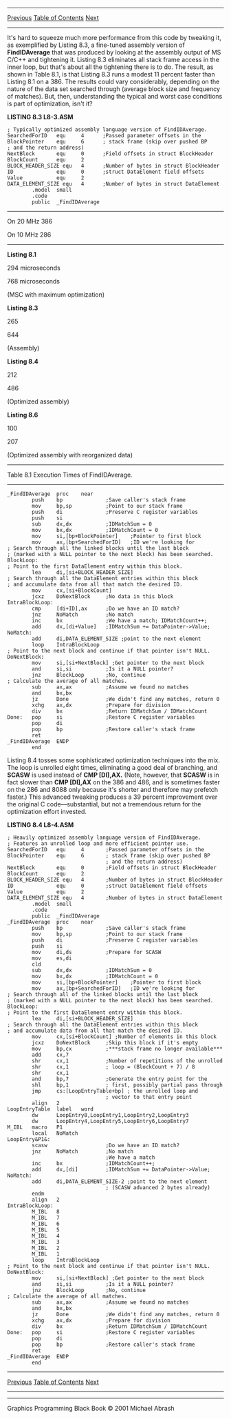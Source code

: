   ------------------------ --------------------------------- --------------------
  [Previous](08-03.html)   [Table of Contents](index.html)   [Next](08-05.html)
  ------------------------ --------------------------------- --------------------

It's hard to squeeze much more performance from this code by tweaking
it, as exemplified by Listing 8.3, a fine-tuned assembly version of
**FindIDAverage** that was produced by looking at the assembly output of
MS C/C++ and tightening it. Listing 8.3 eliminates all stack frame
access in the inner loop, but that's about all the tightening there is
to do. The result, as shown in Table 8.1, is that Listing 8.3 runs a
modest 11 percent faster than Listing 8.1 on a 386. The results could
vary considerably, depending on the nature of the data set searched
through (average block size and frequency of matches). But, then,
understanding the typical and worst case conditions is part of
optimization, isn't it?

**LISTING 8.3 L8-3.ASM**

    ; Typically optimized assembly language version of FindIDAverage.
    SearchedForID   equ     4      ;Passed parameter offsets in the
    BlockPointer    equ     6      ; stack frame (skip over pushed BP
    ; and the return address)
    NextBlock       equ     0      ;Field offsets in struct BlockHeader
    BlockCount      equ     2
    BLOCK_HEADER_SIZE equ   4      ;Number of bytes in struct BlockHeader
    ID              equ     0      ;struct DataElement field offsets
    Value           equ     2
    DATA_ELEMENT_SIZE equ   4      ;Number of bytes in struct DataElement
            .model  small
            .code
            public  _FindIDAverage

* * * * *

On 20 MHz 386

On 10 MHz 286

* * * * *

**Listing 8.1**

294 microseconds

768 microseconds

(MSC with maximum optimization)

**Listing 8.3**

265

644

(Assembly)

**Listing 8.4**

212

486

(Optimized assembly)

**Listing 8.6**

100

207

(Optimized assembly with reorganized data)

* * * * *

Table 8.1 Execution Times of FindIDAverage.

* * * * *

    _FindIDAverage  proc    near
            push    bp              ;Save caller's stack frame
            mov     bp,sp           ;Point to our stack frame
            push    di              ;Preserve C register variables
            push    si
            sub     dx,dx           ;IDMatchSum = 0
            mov     bx,dx           ;IDMatchCount = 0
            mov     si,[bp+BlockPointer]    ;Pointer to first block
            mov     ax,[bp+SearchedForID]   ;ID we're looking for
    ; Search through all the linked blocks until the last block
    ; (marked with a NULL pointer to the next block) has been searched.
    BlockLoop:
    ; Point to the first DataElement entry within this block.
            lea     di,[si+BLOCK_HEADER_SIZE]
    ; Search through all the DataElement entries within this block
    ; and accumulate data from all that match the desired ID.
            mov     cx,[si+BlockCount]
            jcxz    DoNextBlock     ;No data in this block
    IntraBlockLoop:
            cmp     [di+ID],ax      ;Do we have an ID match?
            jnz     NoMatch         ;No match
            inc     bx              ;We have a match; IDMatchCount++;
            add     dx,[di+Value]   ;IDMatchSum += DataPointer->Value;
    NoMatch:
            add     di,DATA_ELEMENT_SIZE ;point to the next element
            loop    IntraBlockLoop
    ; Point to the next block and continue if that pointer isn't NULL.
    DoNextBlock:
            mov     si,[si+NextBlock] ;Get pointer to the next block
            and     si,si           ;Is it a NULL pointer?
            jnz     BlockLoop       ;No, continue
    ; Calculate the average of all matches.
            sub     ax,ax           ;Assume we found no matches
            and     bx,bx
            jz      Done            ;We didn't find any matches, return 0
            xchg    ax,dx           ;Prepare for division
            div     bx              ;Return IDMatchSum / IDMatchCount
    Done:   pop     si              ;Restore C register variables
            pop     di
            pop     bp              ;Restore caller's stack frame
            ret
    _FindIDAverage  ENDP
            end

Listing 8.4 tosses some sophisticated optimization techniques into the
mix. The loop is unrolled eight times, eliminating a good deal of
branching, and **SCASW** is used instead of **CMP [DI],AX.** (Note,
however, that **SCASW** is in fact slower than **CMP [DI],AX** on the
386 and 486, and is sometimes faster on the 286 and 8088 only because
it's shorter and therefore may prefetch faster.) This advanced tweaking
produces a 39 percent improvement over the original C code—substantial,
but not a tremendous return for the optimization effort invested.

**LISTING 8.4 L8-4.ASM**

    ; Heavily optimized assembly language version of FindIDAverage.
    ; Features an unrolled loop and more efficient pointer use.
    SearchedForID   equ     4       ;Passed parameter offsets in the
    BlockPointer    equ     6       ; stack frame (skip over pushed BP
                                    ; and the return address)
    NextBlock       equ     0       ;Field offsets in struct BlockHeader
    BlockCount      equ     2
    BLOCK_HEADER_SIZE equ   4       ;Number of bytes in struct BlockHeader
    ID              equ     0       ;struct DataElement field offsets
    Value           equ     2
    DATA_ELEMENT_SIZE equ   4       ;Number of bytes in struct DataElement
            .model  small
            .code
            public  _FindIDAverage
    _FindIDAverage  proc    near
            push    bp              ;Save caller's stack frame
            mov     bp,sp           ;Point to our stack frame
            push    di              ;Preserve C register variables
            push    si
            mov     di,ds           ;Prepare for SCASW
            mov     es,di
            cld
            sub     dx,dx           ;IDMatchSum = 0
            mov     bx,dx           ;IDMatchCount = 0
            mov     si,[bp+BlockPointer]    ;Pointer to first block
            mov     ax,[bp+SearchedForID]   ;ID we're looking for
    ; Search through all of the linked blocks until the last block
    ; (marked with a NULL pointer to the next block) has been searched.
    BlockLoop:
    ; Point to the first DataElement entry within this block.
            lea     di,[si+BLOCK_HEADER_SIZE]
    ; Search through all the DataElement entries within this block
    ; and accumulate data from all that match the desired ID.
            mov     cx,[si+BlockCount] ;Number of elements in this block
            jcxz    DoNextBlock     ;Skip this block if it's empty
            mov     bp,cx           ;***stack frame no longer available***
            add     cx,7
            shr     cx,1            ;Number of repetitions of the unrolled
            shr     cx,1            ; loop = (BlockCount + 7) / 8
            shr     cx,1
            and     bp,7            ;Generate the entry point for the
            shl     bp,1            ; first, possibly partial pass through
            jmp     cs:[LoopEntryTable+bp] ; the unrolled loop and
                                    ; vector to that entry point
            align   2
    LoopEntryTable  label   word
            dw      LoopEntry8,LoopEntry1,LoopEntry2,LoopEntry3
            dw      LoopEntry4,LoopEntry5,LoopEntry6,LoopEntry7
    M_IBL   macro   P1
            local   NoMatch
    LoopEntry&P1&:
            scasw                   ;Do we have an ID match?
            jnz     NoMatch         ;No match
                                    ;We have a match
            inc     bx              ;IDMatchCount++;
            add     dx,[di]         ;IDMatchSum += DataPointer->Value;
    NoMatch:
            add     di,DATA_ELEMENT_SIZE-2 ;point to the next element
                                    ; (SCASW advanced 2 bytes already)
            endm
            align   2
    IntraBlockLoop:
            M_IBL   8
            M_IBL   7
            M_IBL   6
            M_IBL   5
            M_IBL   4
            M_IBL   3
            M_IBL   2
            M_IBL   1
            loop    IntraBlockLoop
    ; Point to the next block and continue if that pointer isn't NULL.
    DoNextBlock:
            mov     si,[si+NextBlock] ;Get pointer to the next block
            and     si,si           ;Is it a NULL pointer?
            jnz     BlockLoop       ;No, continue
    ; Calculate the average of all matches.
            sub     ax,ax           ;Assume we found no matches
            and     bx,bx
            jz      Done            ;We didn't find any matches, return 0
            xchg    ax,dx           ;Prepare for division
            div     bx              ;Return IDMatchSum / IDMatchCount
    Done:   pop     si              ;Restore C register variables
            pop     di
            pop     bp              ;Restore caller's stack frame
            ret
    _FindIDAverage  ENDP
            end

  ------------------------ --------------------------------- --------------------
  [Previous](08-03.html)   [Table of Contents](index.html)   [Next](08-05.html)
  ------------------------ --------------------------------- --------------------

* * * * *

Graphics Programming Black Book © 2001 Michael Abrash
